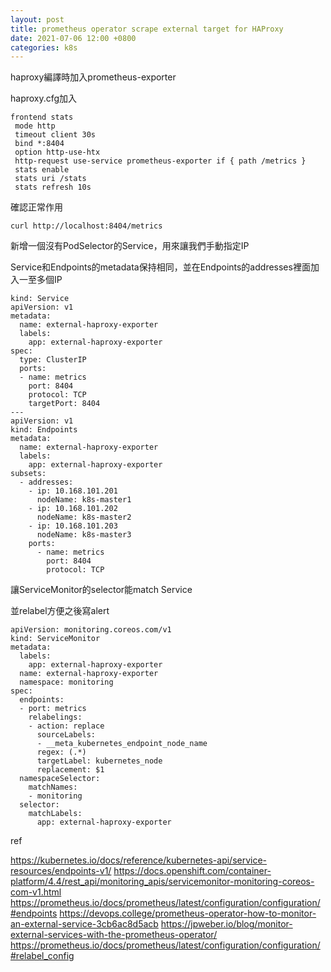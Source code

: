 ```yaml
---
layout: post
title: prometheus operator scrape external target for HAProxy
date: 2021-07-06 12:00 +0800
categories: k8s
---
```


haproxy編譯時加入prometheus-exporter

haproxy.cfg加入

```
frontend stats
 mode http
 timeout client 30s
 bind *:8404
 option http-use-htx
 http-request use-service prometheus-exporter if { path /metrics }
 stats enable
 stats uri /stats
 stats refresh 10s
```

確認正常作用

`curl http://localhost:8404/metrics`

新增一個沒有PodSelector的Service，用來讓我們手動指定IP

Service和Endpoints的metadata保持相同，並在Endpoints的addresses裡面加入一至多個IP

```
kind: Service
apiVersion: v1
metadata:
  name: external-haproxy-exporter
  labels:
    app: external-haproxy-exporter
spec:
  type: ClusterIP
  ports:
  - name: metrics
    port: 8404
    protocol: TCP
    targetPort: 8404
---
apiVersion: v1
kind: Endpoints
metadata:
  name: external-haproxy-exporter
  labels:
    app: external-haproxy-exporter
subsets:
  - addresses:
    - ip: 10.168.101.201
      nodeName: k8s-master1
    - ip: 10.168.101.202
      nodeName: k8s-master2
    - ip: 10.168.101.203
      nodeName: k8s-master3
    ports:
      - name: metrics
        port: 8404
        protocol: TCP
```

讓ServiceMonitor的selector能match Service

並relabel方便之後寫alert

```
apiVersion: monitoring.coreos.com/v1
kind: ServiceMonitor
metadata:
  labels:
    app: external-haproxy-exporter
  name: external-haproxy-exporter
  namespace: monitoring
spec:
  endpoints:
  - port: metrics
    relabelings:
    - action: replace
      sourceLabels:
      - __meta_kubernetes_endpoint_node_name
      regex: (.*)
      targetLabel: kubernetes_node
      replacement: $1
  namespaceSelector:
    matchNames:
    - monitoring
  selector:
    matchLabels:
      app: external-haproxy-exporter
```

ref

https://kubernetes.io/docs/reference/kubernetes-api/service-resources/endpoints-v1/
https://docs.openshift.com/container-platform/4.4/rest_api/monitoring_apis/servicemonitor-monitoring-coreos-com-v1.html
https://prometheus.io/docs/prometheus/latest/configuration/configuration/#endpoints
https://devops.college/prometheus-operator-how-to-monitor-an-external-service-3cb6ac8d5acb
https://jpweber.io/blog/monitor-external-services-with-the-prometheus-operator/
https://prometheus.io/docs/prometheus/latest/configuration/configuration/#relabel_config

